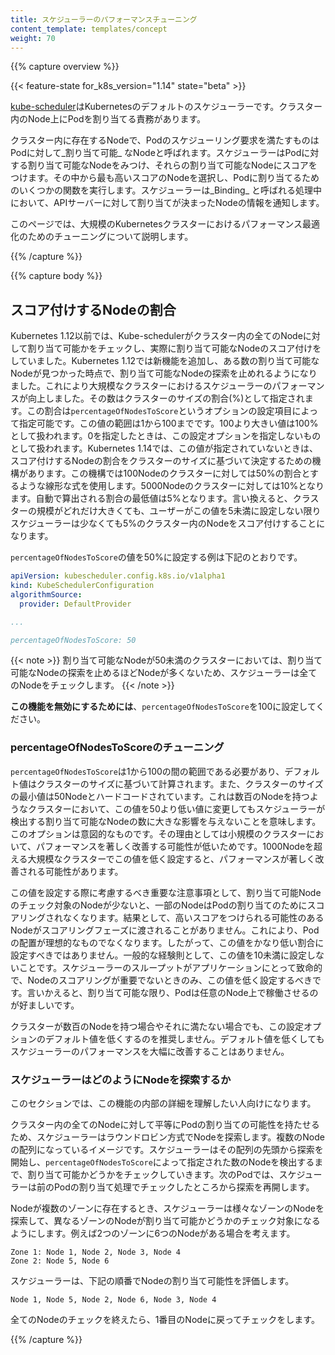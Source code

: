 ```yaml
---
title: スケジューラーのパフォーマンスチューニング
content_template: templates/concept
weight: 70
---
```


{{% capture overview %}}

{{< feature-state for_k8s_version="1.14" state="beta" >}}

[kube-scheduler](/docs/concepts/scheduling/kube-scheduler/#kube-scheduler)はKubernetesのデフォルトのスケジューラーです。クラスター内のNode上にPodを割り当てる責務があります。

クラスター内に存在するNodeで、Podのスケジューリング要求を満たすものはPodに対して_割り当て可能_ なNodeと呼ばれます。スケジューラーはPodに対する割り当て可能なNodeをみつけ、それらの割り当て可能なNodeにスコアをつけます。その中から最も高いスコアのNodeを選択し、Podに割り当てるためのいくつかの関数を実行します。スケジューラーは_Binding_ と呼ばれる処理中において、APIサーバーに対して割り当てが決まったNodeの情報を通知します。

このページでは、大規模のKubernetesクラスターにおけるパフォーマンス最適化のためのチューニングについて説明します。

{{% /capture %}}

{{% capture body %}}

## スコア付けするNodeの割合

Kubernetes 1.12以前では、Kube-schedulerがクラスター内の全てのNodeに対して割り当て可能かをチェックし、実際に割り当て可能なNodeのスコア付けをしていました。Kubernetes 1.12では新機能を追加し、ある数の割り当て可能なNodeが見つかった時点で、割り当て可能なNodeの探索を止めれるようになりました。これにより大規模なクラスターにおけるスケジューラーのパフォーマンスが向上しました。その数はクラスターのサイズの割合(%)として指定されます。この割合は`percentageOfNodesToScore`というオプションの設定項目によって指定可能です。この値の範囲は1から100までです。100より大きい値は100%として扱われます。0を指定したときは、この設定オプションを指定しないものとして扱われます。Kubernetes 1.14では、この値が指定されていないときは、スコア付けするNodeの割合をクラスターのサイズに基づいて決定するための機構があります。この機構では100Nodeのクラスターに対しては50%の割合とするような線形な式を使用します。5000Nodeのクラスターに対しては10%となります。自動で算出される割合の最低値は5%となります。言い換えると、クラスターの規模がどれだけ大きくても、ユーザーがこの値を5未満に設定しない限りスケジューラーは少なくても5%のクラスター内のNodeをスコア付けすることになります。

`percentageOfNodesToScore`の値を50%に設定する例は下記のとおりです。

```yaml
apiVersion: kubescheduler.config.k8s.io/v1alpha1
kind: KubeSchedulerConfiguration
algorithmSource:
  provider: DefaultProvider

...

percentageOfNodesToScore: 50
```

{{< note >}} 
割り当て可能なNodeが50未満のクラスターにおいては、割り当て可能なNodeの探索を止めるほどNodeが多くないため、スケジューラーは全てのNodeをチェックします。
{{< /note >}}

**この機能を無効にするためには**、`percentageOfNodesToScore`を100に設定してください。  


### percentageOfNodesToScoreのチューニング

`percentageOfNodesToScore`は1から100の間の範囲である必要があり、デフォルト値はクラスターのサイズに基づいて計算されます。また、クラスターのサイズの最小値は50Nodeとハードコードされています。これは数百のNodeを持つようなクラスターにおいて、この値を50より低い値に変更してもスケジューラーが検出する割り当て可能なNodeの数に大きな影響を与えないことを意味します。このオプションは意図的なものです。その理由としては小規模のクラスターにおいて、パフォーマンスを著しく改善する可能性が低いためです。1000Nodeを超える大規模なクラスターでこの値を低く設定すると、パフォーマンスが著しく改善される可能性があります。

この値を設定する際に考慮するべき重要な注意事項として、割り当て可能Nodeのチェック対象のNodeが少ないと、一部のNodeはPodの割り当てのためにスコアリングされなくなります。結果として、高いスコアをつけられる可能性のあるNodeがスコアリングフェーズに渡されることがありません。これにより、Podの配置が理想的なものでなくなります。したがって、この値をかなり低い割合に設定すべきではありません。一般的な経験則として、この値を10未満に設定しないことです。スケジューラーのスループットがアプリケーションにとって致命的で、Nodeのスコアリングが重要でないときのみ、この値を低く設定するべきです。言いかえると、割り当て可能な限り、Podは任意のNode上で稼働させるのが好ましいです。

クラスターが数百のNodeを持つ場合やそれに満たない場合でも、この設定オプションのデフォルト値を低くするのを推奨しません。デフォルト値を低くしてもスケジューラーのパフォーマンスを大幅に改善することはありません。

### スケジューラーはどのようにNodeを探索するか

このセクションでは、この機能の内部の詳細を理解したい人向けになります。

クラスター内の全てのNodeに対して平等にPodの割り当ての可能性を持たせるため、スケジューラーはラウンドロビン方式でNodeを探索します。複数のNodeの配列になっているイメージです。スケジューラーはその配列の先頭から探索を開始し、`percentageOfNodesToScore`によって指定された数のNodeを検出するまで、割り当て可能かどうかをチェックしていきます。次のPodでは、スケジューラーは前のPodの割り当て処理でチェックしたところから探索を再開します。

Nodeが複数のゾーンに存在するとき、スケジューラーは様々なゾーンのNodeを探索して、異なるゾーンのNodeが割り当て可能かどうかのチェック対象になるようにします。例えば2つのゾーンに6つのNodeがある場合を考えます。

```
Zone 1: Node 1, Node 2, Node 3, Node 4
Zone 2: Node 5, Node 6
```

スケジューラーは、下記の順番でNodeの割り当て可能性を評価します。

```
Node 1, Node 5, Node 2, Node 6, Node 3, Node 4
```

全てのNodeのチェックを終えたら、1番目のNodeに戻ってチェックをします。

{{% /capture %}}
